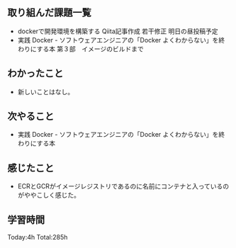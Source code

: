 ## 取り組んだ課題一覧
- dockerで開発環境を構築する Qiita記事作成 若干修正 明日の昼投稿予定
- 実践 Docker - ソフトウェアエンジニアの「Docker よくわからない」を終わりにする本 第３部　イメージのビルドまで

## わかったこと
- 新しいことはなし。
  
## 次やること
- 実践 Docker - ソフトウェアエンジニアの「Docker よくわからない」を終わりにする本

## 感じたこと
- ECRとGCRがイメージレジストリであるのに名前にコンテナと入っているのがややこしく感じた。
  
## 学習時間
Today:4h
Total:285h
